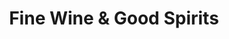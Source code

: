 ---
title: "Fine Wine & Good Spirits"
url: /pittsburgh/fine-wine-und-good-spirits-murray-avenue/
shop: Spirituosen
---
